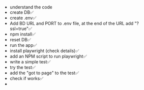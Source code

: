 - understand the code
- create DB✅
- create .env✅
- Add BD URL and PORT to .env file, at the end of the URL add "?ssl=true"✅
- npm install✅
- reset DB✅
- run the app✅
- install playwright (check details)✅
- add an NPM script to run playwright✅
- write a simple test✅
- try the test✅
- add the "got to page" to the test✅
- check if works✅
-
